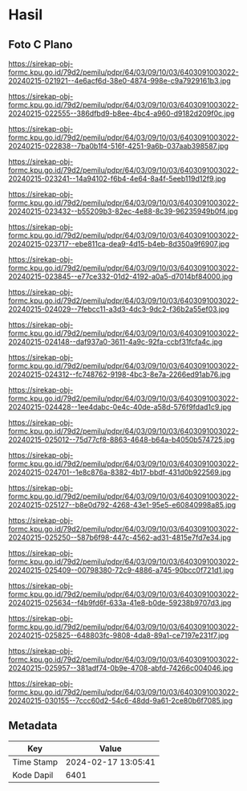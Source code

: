 # Hasil

## Foto C Plano

https://sirekap-obj-formc.kpu.go.id/79d2/pemilu/pdpr/64/03/09/10/03/6403091003022-20240215-021921--4e6acf6d-38e0-4874-998e-c9a7929161b3.jpg

https://sirekap-obj-formc.kpu.go.id/79d2/pemilu/pdpr/64/03/09/10/03/6403091003022-20240215-022555--386dfbd9-b8ee-4bc4-a960-d9182d209f0c.jpg

https://sirekap-obj-formc.kpu.go.id/79d2/pemilu/pdpr/64/03/09/10/03/6403091003022-20240215-022838--7ba0b1f4-516f-4251-9a6b-037aab398587.jpg

https://sirekap-obj-formc.kpu.go.id/79d2/pemilu/pdpr/64/03/09/10/03/6403091003022-20240215-023241--14a94102-f6b4-4e64-8a4f-5eeb119d12f9.jpg

https://sirekap-obj-formc.kpu.go.id/79d2/pemilu/pdpr/64/03/09/10/03/6403091003022-20240215-023432--b55209b3-82ec-4e88-8c39-96235949b0f4.jpg

https://sirekap-obj-formc.kpu.go.id/79d2/pemilu/pdpr/64/03/09/10/03/6403091003022-20240215-023717--ebe811ca-dea9-4d15-b4eb-8d350a9f6907.jpg

https://sirekap-obj-formc.kpu.go.id/79d2/pemilu/pdpr/64/03/09/10/03/6403091003022-20240215-023845--e77ce332-01d2-4192-a0a5-d7014bf84000.jpg

https://sirekap-obj-formc.kpu.go.id/79d2/pemilu/pdpr/64/03/09/10/03/6403091003022-20240215-024029--7febcc11-a3d3-4dc3-9dc2-f36b2a55ef03.jpg

https://sirekap-obj-formc.kpu.go.id/79d2/pemilu/pdpr/64/03/09/10/03/6403091003022-20240215-024148--daf937a0-3611-4a9c-92fa-ccbf31fcfa4c.jpg

https://sirekap-obj-formc.kpu.go.id/79d2/pemilu/pdpr/64/03/09/10/03/6403091003022-20240215-024312--fc748762-9198-4bc3-8e7a-2266ed91ab76.jpg

https://sirekap-obj-formc.kpu.go.id/79d2/pemilu/pdpr/64/03/09/10/03/6403091003022-20240215-024428--1ee4dabc-0e4c-40de-a58d-576f9fdad1c9.jpg

https://sirekap-obj-formc.kpu.go.id/79d2/pemilu/pdpr/64/03/09/10/03/6403091003022-20240215-025012--75d77cf8-8863-4648-b64a-b4050b574725.jpg

https://sirekap-obj-formc.kpu.go.id/79d2/pemilu/pdpr/64/03/09/10/03/6403091003022-20240215-024701--1e8c876a-8382-4b17-bbdf-431d0b922569.jpg

https://sirekap-obj-formc.kpu.go.id/79d2/pemilu/pdpr/64/03/09/10/03/6403091003022-20240215-025127--b8e0d792-4268-43e1-95e5-e60840998a85.jpg

https://sirekap-obj-formc.kpu.go.id/79d2/pemilu/pdpr/64/03/09/10/03/6403091003022-20240215-025250--587b6f98-447c-4562-ad31-4815e7fd7e34.jpg

https://sirekap-obj-formc.kpu.go.id/79d2/pemilu/pdpr/64/03/09/10/03/6403091003022-20240215-025409--00798380-72c9-4886-a745-90bcc0f721d1.jpg

https://sirekap-obj-formc.kpu.go.id/79d2/pemilu/pdpr/64/03/09/10/03/6403091003022-20240215-025634--f4b9fd6f-633a-41e8-b0de-59238b9707d3.jpg

https://sirekap-obj-formc.kpu.go.id/79d2/pemilu/pdpr/64/03/09/10/03/6403091003022-20240215-025825--648803fc-9808-4da8-89a1-ce7197e231f7.jpg

https://sirekap-obj-formc.kpu.go.id/79d2/pemilu/pdpr/64/03/09/10/03/6403091003022-20240215-025957--381adf74-0b9e-4708-abfd-74266c004046.jpg

https://sirekap-obj-formc.kpu.go.id/79d2/pemilu/pdpr/64/03/09/10/03/6403091003022-20240215-030155--7ccc60d2-54c6-48dd-9a61-2ce80b6f7085.jpg


## Metadata

| Key        | Value               |
| ---------- | ------------------- |
| Time Stamp | 2024-02-17 13:05:41 |
| Kode Dapil | 6401                |



